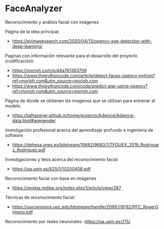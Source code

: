 # FaceAnalyzer
Reconocimiento y análisis facial con imágenes

Página de la idea principal:
- https://pyimagesearch.com/2020/04/13/opencv-age-detection-with-deep-learning/

Paginas con información relevante para el desarrollo del proyecto (codificación):
- https://morioh.com/p/d4a761383709
- https://www.thepythoncode.com/article/detect-faces-opencv-python?ref=morioh.com&utm_source=morioh.com
- https://www.thepythoncode.com/code/predict-age-using-opencv?ref=morioh.com&utm_source=morioh.com

Página de donde se obtienen lás imagenes que se utilizan para entrenar al modelo:
- https://talhassner.github.io/home/projects/Adience/Adience-data.html#agegender

Investigación profesional acerca del aprendizaje profundo e ingeniería de software
- https://dehesa.unex.es/bitstream/10662/9683/1/TFGUEX_2019_Rodriguez_Rodriguez.pdf

Investigaciones y tésis acerca del reconocimiento facial
- https://oa.upm.es/625/1/10200408.pdf

Reconocimiento facial con base en imágenes
- https://revista.redipe.org/index.php/1/article/view/267

Técnicas de reconocimiento facial:
- https://upcommons.upc.edu/bitstream/handle/2099.1/9782/PFC_RogerGimeno.pdf

Reconocimiento por redes neuronales
-https://oa.upm.es/215/
